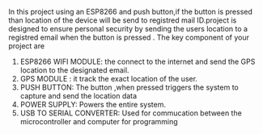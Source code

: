 
In this project using an ESP8266 and push button,if the button is pressed than location of the device will be send to registred mail ID.project is designed  to ensure personal security by sending the users location to a registred email when the button is pressed .
The key component of your project are
1. ESP8266 WIFI MODULE: the connect to the internet  and send the GPS location to the designated email.
2. GPS MODULE : it track the exact location of the user.
3. PUSH BUTTON: The button ,when pressed triggers the system to capture and send the location data
4. POWER SUPPLY: Powers the entire system.
5. USB TO SERIAL CONVERTER: Used for commucation between the microcontroller and computer for programming
